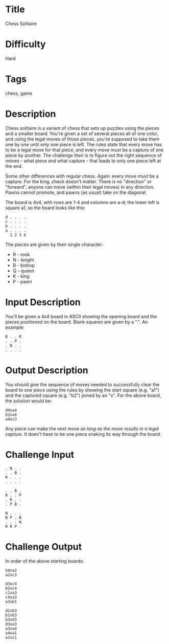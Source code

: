 # Title

Chess Solitaire

# Difficulty

Hard

# Tags

chess, game

# Description

Chess solitaire is a variant of chess that sets up puzzles using the pieces and a smaller board. You're given a set of several pieces all of one color, and using the legal moves of those pieces, you're supposed to take them one by one until only one piece is left. The rules state that every move has to be a legal move for that piece, and every move must be a capture of one piece by another. The challenge then is to figure out the right sequence of moves - what piece and what capture - that leads to only one piece left at the end.

Some other differences with regular chess. Again: every move *must* be a capture. For the king, check doesn't matter. There is no "direction" or "forward", anyone can move (within their legal moves) in any direction. Pawns cannot promote, and pawns (as usual) take on the diagonal. 

The board is 4x4, with rows are 1-4 and columns are a-d; the lower left is square a1, so the board looks like this:
    
    d . . . .
    c . . . .
    b . . . .
    a . . . .
      1 2 3 4

The pieces are given by their single character:

- R - rook
- N - knight
- B - bishop
- Q - queen
- K - king
- P - pawn

# Input Description

You'll be given a 4x4 board in ASCII showing the opening board and the pieces positioned on the board. Blank squares are given by a ".". An example:

    R . . R
    . . P .
    . N . . 
    . . . .

# Output Description

You should give the sequence of moves needed to successfully clear the board to one piece using the rules by showing the start square (e.g. "a1") and the captured square (e.g. "b2") joined by an "x". For the above board, the solution would be:

    d4xa4
    b2xa4
    a4xc3
	
Any piece can make the next move *as long as the move results in a legal capture*. It doen't have to be one piece snaking its way through the board.

# Challenge Input

    . N . .
    . . B .
    R . . .
    . . . .

    . . B .
    R . . P
    . R . .
    . P B .

    N . . .
    B P . B
    . . . N
    R R P .
	

# Challenge Output

In order of the above starting boards:

    b4xa2
    a2xc3

    d3xc4
    b2xc4
    c1xa3
    c4xa3
    a3xb1

    d2xb3
    b1xb3
    b3xd3
    d3xa3
    a3xa4
    a4xa1
    a1xc1
